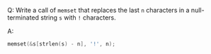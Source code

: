 Q: Write a call of `memset` that replaces the last `n` characters in a
null-terminated string `s` with `!` characters.

A:

```c
memset(&s[strlen(s) - n], '!', n);
```
